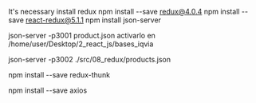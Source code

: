 It's necessary install redux
npm install --save redux@4.0.4
npm install --save react-redux@5.1.1
npm install json-server

json-server -p3001 product.json
activarlo
en /home/user/Desktop/2_react_js/bases_iqvia

json-server -p3002 ./src/08_redux/products.json

npm install --save redux-thunk

npm install --save axios
